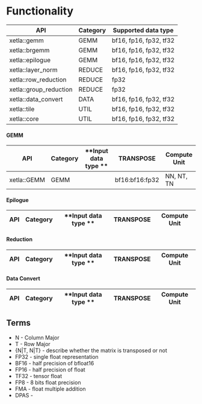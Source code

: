 # Functionality

|**API**| **Category** | **Supported data type** | 
|-------|--------------|-------------------------|
| xetla::gemm | GEMM | bf16, fp16, fp32, tf32 |
| xetla::brgemm | GEMM | bf16, fp16, fp32, tf32 |
| xetla::epilogue | GEMM | bf16, fp16, fp32, tf32 |
| xetla::layer_norm |REDUCE  | bf16, fp16, fp32, tf32 |
| xetla::row_reduction |REDUCE | fp32 |
| xetla::group_reduction |REDUCE  | fp32 |
| xetla::data_convert |DATA  | bf16, fp16, fp32, tf32 |
| xetla::tile | UTIL | bf16, fp16, fp32, tf32 |
| xetla::core | UTIL | bf16, fp16, fp32, tf32 |
 
 
#### GEMM 

|**API**| **Category** | **Input data type **| **TRANSPOSE** | **Compute Unit** |  
|-------|--------------|--------------------|--------------|--------------|
| xetla::GEMM | GEMM |  | bf16:bf16:fp32  | NN, NT, TN | DPAS, FMA |

#### Epilogue 

|**API**| **Category** | **Input data type **| **TRANSPOSE** | **Compute Unit** |  
|-------|--------------|--------------------|--------------|--------------|
 
 #### Reduction

|**API**| **Category** | **Input data type **| **TRANSPOSE** | **Compute Unit** |  
|-------|--------------|--------------------|--------------|--------------|
 
 #### Data Convert 

|**API**| **Category** | **Input data type **| **TRANSPOSE** | **Compute Unit** |  
|-------|--------------|--------------------|--------------|--------------|
 
 
 
 ## Terms

- N - Column Major
- T - Row Major
- {N|T, N|T} - describe whether the matrix is transposed or not
- FP32 - single float representation
- BF16 - half precision of bfloat16 
- FP16 - half precision of float
- TF32 - tensor float 
- FP8 - 8 bits float precision 
- FMA - float multiple addition
- DPAS - 
